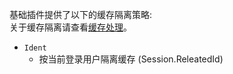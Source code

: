 基础插件提供了以下的缓存隔离策略:<br/>
关于缓存隔离请查看[缓存处理](../core/cache/)。<br/>

- `Ident`
	- 按当前登录用户隔离缓存 (Session.ReleatedId)
